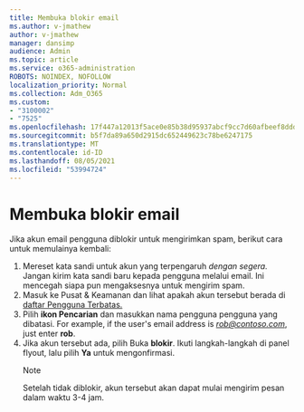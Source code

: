 ```yaml
---
title: Membuka blokir email
ms.author: v-jmathew
author: v-jmathew
manager: dansimp
audience: Admin
ms.topic: article
ms.service: o365-administration
ROBOTS: NOINDEX, NOFOLLOW
localization_priority: Normal
ms.collection: Adm_O365
ms.custom:
- "3100002"
- "7525"
ms.openlocfilehash: 17f447a12013f5ace0e85b38d95937abcf9cc7d60afbeef8dddd1c3315eb3467
ms.sourcegitcommit: b5f7da89a650d2915dc652449623c78be6247175
ms.translationtype: MT
ms.contentlocale: id-ID
ms.lasthandoff: 08/05/2021
ms.locfileid: "53994724"
---
```

# <a name="unblock-email"></a>Membuka blokir email

Jika akun email pengguna diblokir untuk mengirimkan spam, berikut cara untuk memulainya kembali:

1. Mereset kata sandi untuk akun yang terpengaruh *dengan segera.* Jangan kirim kata sandi baru kepada pengguna melalui email. Ini mencegah siapa pun mengaksesnya untuk mengirim spam.
2. Masuk ke Pusat & Keamanan dan lihat apakah akun tersebut berada di [daftar Pengguna Terbatas.](https://protection.office.com/#/restrictedusers)
3. Pilih **ikon Pencarian** dan masukkan nama pengguna pengguna yang dibatasi. For example, if the user's email address is *rob@contoso.com*, just enter **rob**.
4. Jika akun tersebut ada, pilih Buka **blokir**. Ikuti langkah-langkah di panel flyout, lalu pilih **Ya** untuk mengonfirmasi.  
    > [!NOTE]
    > Setelah tidak diblokir, akun tersebut akan dapat mulai mengirim pesan dalam waktu 3-4 jam.
